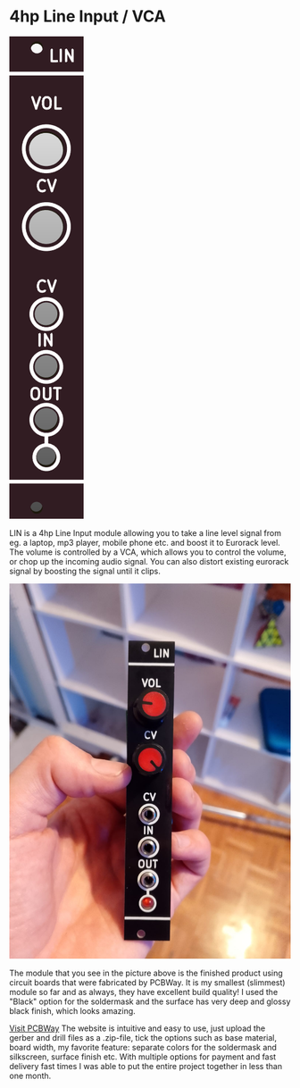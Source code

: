 # 4hp Line Input / VCA 

![](https://raw.githubusercontent.com/Fihdi/Eurorack/refs/heads/main/LIN/LIN-Front.png)

LIN is a 4hp Line Input module allowing you to take a line level signal from eg. a laptop, mp3 player, mobile phone etc. and boost it to Eurorack level. The volume is controlled by a VCA, which allows you to control the volume, or chop up the incoming audio signal. You can also distort existing eurorack signal by boosting the signal until it clips.

![](https://github.com/Fihdi/Eurorack/blob/main/LIN/LIN-RL.jpeg?raw=true)

The module that you see in the picture above is the finished product using circuit boards that were fabricated by PCBWay. It is my smallest (slimmest) module so far and as always, they have excellent build quality! I used the "Black" option for the soldermask and the surface has very deep and glossy black finish, which looks amazing.

[Visit PCBWay](https://www.pcbway.com/) The website is intuitive and easy to use, just upload the gerber and drill files as a .zip-file, tick the options such as base material, board width, my favorite feature: separate colors for the soldermask and silkscreen, surface finish etc. With multiple options for payment and fast delivery fast times I was able to put the entire project together in less than one month. 
